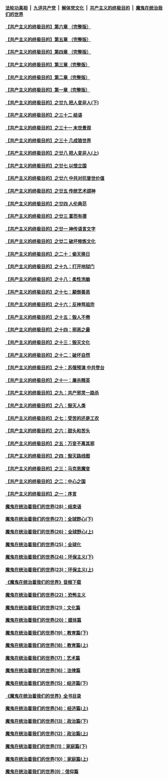 

####  [法轮功真相](../../../../basic/blob/master/README.md?t=06250202) &nbsp;|&nbsp; [九评共产党](../../../../9ping.md/blob/master/README.md?t=06250202) &nbsp;|&nbsp; [解体党文化](../../../../jtdwh.md/blob/master/README.md?t=06250202)  &nbsp;|&nbsp; [共产主义的终极目的](../../../../gczydzjmd.md/blob/master/README.md?t=06250202) &nbsp;|&nbsp; [魔鬼在统治我们的世界](../../../../mgztzwmdsj.md/blob/master/README.md?t=06250202) 

#### [【共产主义的终极目的】第六章 （完整版）](../pages/nsc422/n11428913.md?t=06250202) 

#### [【共产主义的终极目的】第五章 （完整版）](../pages/nsc422/n11428912.md?t=06250202) 

#### [【共产主义的终极目的】第四章 （完整版）](../pages/nsc422/n11428907.md?t=06250202) 

#### [【共产主义的终极目的】第三章（完整版）](../pages/nsc422/n11428848.md?t=06250202) 

#### [【共产主义的终极目的】第二章（完整版）](../pages/nsc422/n11428831.md?t=06250202) 

#### [【共产主义的终极目的】第一章（完整版）](../pages/nsc422/n11417651.md?t=06250202) 

#### [【共产主义的终极目的】之廿九 把人变非人(下)](../pages/nsc422/n11344140.md?t=06250202) 

#### [【共产主义的终极目的】之三十二 结语](../pages/nsc422/n11360535.md?t=06250202) 

#### [【共产主义的终极目的】之三十一 末世景观](../pages/nsc422/n11351129.md?t=06250202) 

#### [【共产主义的终极目的】之三十 几成狼世界](../pages/nsc422/n11348280.md?t=06250202) 

#### [【共产主义的终极目的】之廿八 把人变非人(上)](../pages/nsc422/n11340492.md?t=06250202) 

#### [【共产主义的终极目的】之廿七 以恨立国](../pages/nsc422/n11336944.md?t=06250202) 

#### [【共产主义的终极目的】之廿六 中共对抗普世价值](../pages/nsc422/n11324785.md?t=06250202) 

#### [【共产主义的终极目的】之廿五 传统艺术颂神](../pages/nsc422/n11296396.md?t=06250202) 

#### [【共产主义的终极目的】之廿四 人伦典范](../pages/nsc422/n11296397.md?t=06250202) 

#### [【共产主义的终极目的】之廿三 富而有德](../pages/nsc422/n11283598.md?t=06250202) 

#### [【共产主义的终极目的】之廿一 神传语言文字](../pages/nsc422/n11263265.md?t=06250202) 

#### [【共产主义的终极目的】之廿二 破坏修炼文化](../pages/nsc422/n11245728.md?t=06250202) 

#### [【共产主义的终极目的】之二十：偷天换日](../pages/nsc422/n11238846.md?t=06250202) 

#### [【共产主义的终极目的】之十九：打开地狱门](../pages/nsc422/n11206376.md?t=06250202) 

#### [【共产主义的终极目的】之十八：柔性洗脑](../pages/nsc422/n11199994.md?t=06250202) 

#### [【共产主义的终极目的】之十七：颠倒善恶](../pages/nsc422/n11179782.md?t=06250202) 

#### [【共产主义的终极目的】之十六：反神骂祖宗](../pages/nsc422/n11166798.md?t=06250202) 

#### [【共产主义的终极目的】之十五：毁人不倦](../pages/nsc422/n11166792.md?t=06250202) 

#### [【共产主义的终极目的】之十四：邪恶之最](../pages/nsc422/n11150249.md?t=06250202) 

#### [【共产主义的终极目的】之十三：毁灭文化](../pages/nsc422/n11135227.md?t=06250202) 

#### [【共产主义的终极目的】之十二：破坏自然](../pages/nsc422/n11135214.md?t=06250202) 

#### [【共产主义的终极目的】之十：苏俄预演 中共登台](../pages/nsc422/n11118424.md?t=06250202) 

#### [【共产主义的终极目的】之十一：屠杀精英](../pages/nsc422/n11118442.md?t=06250202) 

#### [【共产主义的终极目的】之九：共产邪灵一路杀](../pages/nsc422/n11114139.md?t=06250202) 

#### [【共产主义的终极目的】之八：毁灭人类](../pages/nsc422/n11108503.md?t=06250202) 

#### [【共产主义的终极目的】之七：受苦的还是工农](../pages/nsc422/n11101809.md?t=06250202) 

#### [【共产主义的终极目的】之六：甜头和苦头](../pages/nsc422/n11096971.md?t=06250202) 

#### [【共产主义的终极目的】之五：万变不离其邪](../pages/nsc422/n11091285.md?t=06250202) 

#### [【共产主义的终极目的】之四：毁灭路线图](../pages/nsc422/n11086284.md?t=06250202) 

#### [【共产主义的终极目的】之三：马克思魔变](../pages/nsc422/n11061941.md?t=06250202) 

#### [【共产主义的终极目的】之二：中心之国](../pages/nsc422/n11047728.md?t=06250202) 

#### [【共产主义的终极目的】之一：序言](../pages/nsc422/n11086077.md?t=06250202) 

#### [魔鬼在统治着我们的世界(28)：结束语](../pages/nsc422/n10936246.md?t=06250202) 

#### [魔鬼在统治着我们的世界(27)：全球野心(下)](../pages/nsc422/n10928319.md?t=06250202) 

#### [魔鬼在统治着我们的世界(26)：全球野心(上)](../pages/nsc422/n10900318.md?t=06250202) 

#### [魔鬼在统治着我们的世界(25)：全球化](../pages/nsc422/n10788205.md?t=06250202) 

#### [魔鬼在统治着我们的世界(24)：环保主义(下)](../pages/nsc422/n10695307.md?t=06250202) 

#### [魔鬼在统治着我们的世界(23)：环保主义(上)](../pages/nsc422/n10688613.md?t=06250202) 

#### [《魔鬼在统治着我们的世界》音频下载](../pages/nsc422/n10635553.md?t=06250202) 

#### [魔鬼在统治着我们的世界(22)：恐怖主义](../pages/nsc422/n10614727.md?t=06250202) 

#### [魔鬼在统治着我们的世界(21)：文化篇](../pages/nsc422/n10597706.md?t=06250202) 

#### [魔鬼在统治着我们的世界(20)：媒体篇](../pages/nsc422/n10586579.md?t=06250202) 

#### [魔鬼在统治着我们的世界(19)：教育篇(下)](../pages/nsc422/n10564808.md?t=06250202) 

#### [魔鬼在统治着我们的世界(18)：教育篇(上)](../pages/nsc422/n10526970.md?t=06250202) 

#### [魔鬼在统治着我们的世界(17)：艺术篇](../pages/nsc422/n10499093.md?t=06250202) 

#### [魔鬼在统治着我们的世界(16)：法律篇](../pages/nsc422/n10485969.md?t=06250202) 

#### [魔鬼在统治着我们的世界(15)：经济篇(下)](../pages/nsc422/n10469975.md?t=06250202) 

#### [《魔鬼在统治着我们的世界》全书目录](../pages/nsc422/n10464261.md?t=06250202) 

#### [魔鬼在统治着我们的世界(14)：经济篇(上)](../pages/nsc422/n10457370.md?t=06250202) 

#### [魔鬼在统治着我们的世界(13)：政治篇(下)](../pages/nsc422/n10448270.md?t=06250202) 

#### [魔鬼在统治着我们的世界(12)：政治篇(上)](../pages/nsc422/n10444576.md?t=06250202) 

#### [魔鬼在统治着我们的世界(11)：家庭篇(下)](../pages/nsc422/n10440961.md?t=06250202) 

#### [魔鬼在统治着我们的世界(10)：家庭篇(上)](../pages/nsc422/n10435448.md?t=06250202) 

#### [魔鬼在统治着我们的世界(9)：信仰篇](../pages/nsc422/n10432159.md?t=06250202) 

